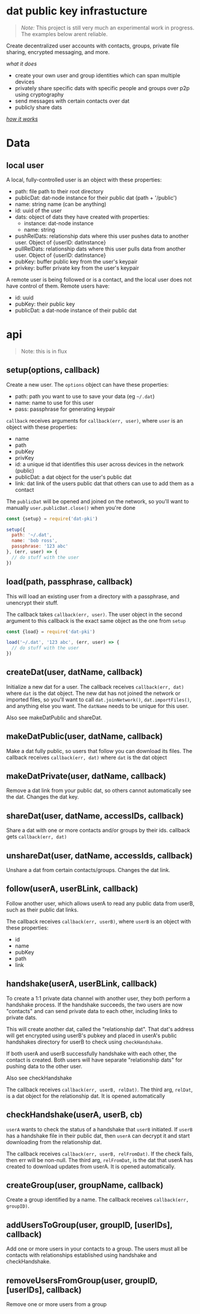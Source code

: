 # dat public key infrastucture

> *Note:* This project is still very much an experimental work in progress. The examples below arent reliable.

Create decentralized user accounts with contacts, groups, private file sharing, encrypted messaging, and more.

_what it does_
- create your own user and group identities which can span multiple devices
- privately share specific dats with specific people and groups over p2p using cryptography
- send messages with certain contacts over dat
- publicly share dats

[_how it works_](https://github.com/jayrbolton/dat-pki/wiki/How-it-Works)


# Data

## local user

A local, fully-controlled user is an object with these properties:
* path: file path to their root directory
* publicDat: dat-node instance for their public dat (path + '/public')
* name: string name (can be anything)
* id: uuid of the user
* dats: object of dats they have created with properties:
  * instance: dat-node instance
  * name: string
* pushRelDats: relationship dats where this user pushes data to another user. Object of {userID: datInstance}
* pullRelDats: relationship dats where this user pulls data from another user. Object of {userID: datInstance}
* pubKey: buffer public key from the user's keypair
* privkey: buffer private key from the user's keypair

A remote user is being followed or is a contact, and the local user does not have control of them. Remote users have:
* id: uuid
* pubKey: their public key
* publicDat: a dat-node instance of their public dat

# api

> Note: this is in flux

## setup(options, callback)

Create a new user. The `options` object can have these properties:
* path: path you want to use to save your data (eg `~/.dat`)
* name: name to use for this user
* pass: passphrase for generating keypair

`callback` receives arguments for `callback(err, user)`, where `user` is an object with these properties:
* name
* path
* pubKey
* privKey
* id: a unique id that identifies this user across devices in the network (public)
* publicDat: a dat object for the user's public dat
* link: dat link of the users public dat that others can use to add them as a contact

The `publicDat` will be opened and joined on the network, so you'll want to manually `user.publicDat.close()` when you're done

```js
const {setup} = require('dat-pki')

setup({
  path: '~/.dat',
  name: 'bob ross',
  passphrase: '123 abc'
}, (err, user) => {
  // do stuff with the user
})
```

## load(path, passphrase, callback)

This will load an existing user from a directory with a passphrase, and unencrypt their stuff.

The callback takes `callback(err, user)`. The user object in the second argument to this callback is the exact same object as the one from `setup`

```js
const {load} = require('dat-pki')

load('~/.dat', '123 abc', (err, user) => {
  // do stuff with the user
})
```

## createDat(user, datName, callback)

Initialize a new dat for a user. The callback receives `callback(err, dat)` where `dat` is the dat object. The new dat has not joined the network or imported files, so you'll want to call `dat.joinNetwork()`, `dat.importFiles()`, and anything else you want. The `datName` needs to be unique for this user.

Also see makeDatPublic and shareDat.

## makeDatPublic(user, datName, callback)

Make a dat fully public, so users that follow you can download its files. The callback receives `callback(err, dat)` where `dat` is the dat object

## makeDatPrivate(user, datName, callback)

Remove a dat link from your public dat, so others cannot automatically see the dat. Changes the dat key.

## shareDat(user, datName, accessIDs, callback)

Share a dat with one or more contacts and/or groups by their ids. callback gets `callback(err, dat)`

## unshareDat(user, datName, accessIds, callback)

Unshare a dat from certain contacts/groups. Changes the dat link.

## follow(userA, userBLink, callback)

Follow another user, which allows userA to read any public data from userB, such as their public dat links.

The callback receives `callback(err, userB)`, where `userB` is an object with these properties:
- id
- name
- pubKey
- path
- link

## handshake(userA, userBLink, callback)

To create a 1:1 private data channel with another user, they both perform a handshake process. If the handshake succeeds, the two users are now "contacts" and can send private data to each other, including links to private dats.

This will create another dat, called the "relationship dat". That dat's address will get encrypted using userB's pubkey and placed in userA's public handshakes directory for userB to check using `checkHandshake`.

If both userA and userB successfully handshake with each other, the contact is created. Both users will have separate "relationship dats" for pushing data to the other user.

Also see checkHandshake

The callback receives `callback(err, userB, relDat)`. The third arg, `relDat`, is a dat object for the relationship dat. It is opened automatically

## checkHandshake(userA, userB, cb)

`userA` wants to check the status of a handshake that `userB` initiated. If `userB` has a handshake file in their public dat, then `userA` can decrypt it and start downloading from the relationship dat.

The callback receives `callback(err, userB, relFromDat)`. If the check fails, then err will be non-null. The third arg, `relFromDat`, is the dat that userA has created to download updates from userA. It is opened automatically.

## createGroup(user, groupName, callback)

Create a group identified by a name. The callback receives `callback(err, groupID)`. 

## addUsersToGroup(user, groupID, [userIDs], callback)

Add one or more users in your contacts to a group. The users must all be contacts with relationships established using handshake and checkHandshake.

## removeUsersFromGroup(user, groupID, [userIDs], callback)

Remove one or more users from a group

